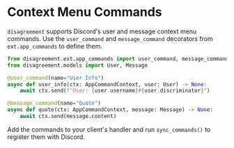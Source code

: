 # Context Menu Commands

`disagreement` supports Discord's user and message context menu commands. Use the
`user_command` and `message_command` decorators from `ext.app_commands` to
define them.

```python
from disagreement.ext.app_commands import user_command, message_command, AppCommandContext
from disagreement.models import User, Message

@user_command(name="User Info")
async def user_info(ctx: AppCommandContext, user: User) -> None:
    await ctx.send(f"User: {user.username}#{user.discriminator}")

@message_command(name="Quote")
async def quote(ctx: AppCommandContext, message: Message) -> None:
    await ctx.send(message.content)
```

Add the commands to your client's handler and run `sync_commands()` to register
them with Discord.

